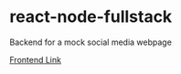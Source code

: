 # react-node-fullstack
Backend for a mock social media webpage

<a href="https://github.com/TahmidChowdhury/react-frontend">Frontend Link</a>
